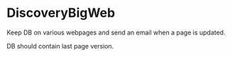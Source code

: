 # DiscoveryBigWeb

Keep DB on various webpages and send an email when a page is updated. 

DB should contain last page version. 